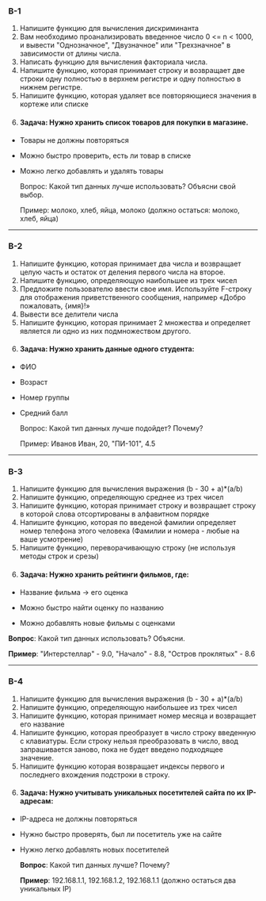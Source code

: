 ### В-1

1) Напишите функцию для вычисления дискриминанта
2)  Вам необходимо проанализировать введенное число 0 <= n < 1000, и вывести "Однозначное", "Двузначное" или "Трехзначное" в зависимости от длины числа.
3) Написать функцию для вычисления факториала числа.
4) Напишите функцию, которая принимает строку и возвращает две строки одну полностью в верхнем регистре и одну полностью в нижнем регистре.
5) Напишите функцию, которая удаляет все повторяющиеся значения в кортеже или списке
6) #### Задача: Нужно хранить список товаров для покупки в магазине.

* Товары не должны повторяться

* Можно быстро проверить, есть ли товар в списке

* Можно легко добавлять и удалять товары

  Вопрос: Какой тип данных лучше использовать? Объясни свой выбор.

  Пример: молоко, хлеб, яйца, молоко (должно остаться: молоко, хлеб, яйца)

---

### В-2

1) Напишите функцию, которая принимает два числа и возвращает целую часть и остаток от деления первого числа на второе.
2) Напишите функцию, определяющую наибольшее из трех чисел
3) Предложите пользователю ввести свое имя. Используйте F-строку для отображения приветственного сообщения, например «Добро пожаловать, {имя}!»
4) Вывести все делители числа
5) Напишите функцию, которая принимает 2 множества и определяет является ли одно из них подмножеством другого.
6) #### Задача: Нужно хранить данные одного студента:

* ФИО

* Возраст

* Номер группы

* Средний балл

  Вопрос: Какой тип данных лучше подойдет? Почему?

  Пример: Иванов Иван, 20, "ПИ-101", 4.5

---

### В-3

1) Напишите функцию для вычисления выражения (b - 30 + a)*(a/b)
2) Напишите функцию, определяющую среднее из трех чисел
3) Напишите функцию, которая принимает строку и возвращает строку в которой слова отсортированы в алфавитном порядке
4) Напишите функцию, которая по введеной фамилии определяет номер телефона этого человека (Фамилии и номера - любые на ваше усмотрение)
5) Напишите функцию, переворачивающую строку (не используя методы строк и срезы)
6) #### Задача: Нужно хранить рейтинги фильмов, где:

* Название фильма → его оценка

* Можно быстро найти оценку по названию

* Можно добавлять новые фильмы с оценками

 **Вопрос**: Какой тип данных использовать? Объясни.

  **Пример**: "Интерстеллар" - 9.0, "Начало" - 8.8, "Остров проклятых" - 8.6

---

### В-4

1) Напишите функцию для вычисления выражения (b - 30 + a)*(a/b)
2) Напишите функцию, определяющую наибольшее из трех чисел
3) Напишите функцию, которая принимает номер месяца и возвращает его название
4) Напишите функцию, которая преобразует в число строку введенную с клавиатуры. Если строку нельзя преобразовать в число, ввод запрашивается заново, пока не будет введено подходящее значение.
5) Напишите функцию которая возвращает индексы первого и последнего вхождения подстроки в строку.
6) #### Задача: Нужно учитывать уникальных посетителей сайта по их IP-адресам:

* IP-адреса не должны повторяться

* Нужно быстро проверять, был ли посетитель уже на сайте

* Нужно легко добавлять новых посетителей

  **Вопрос**: Какой тип данных лучше? Почему?

  **Пример**: 192.168.1.1, 192.168.1.2, 192.168.1.1 (должно остаться два уникальных IP)
